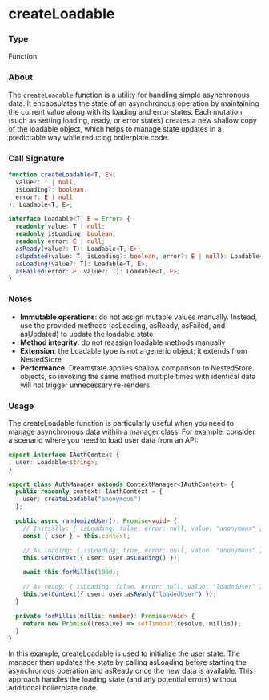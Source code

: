 # createLoadable

### Type

Function.

### About

The `createLoadable` function is a utility for handling simple asynchronous data. It encapsulates the state of
an asynchronous operation by maintaining the current value along with its loading and error states. Each mutation
(such as setting loading, ready, or error states) creates a new shallow copy of the loadable object, which helps
to manage state updates in a predictable way while reducing boilerplate code.

### Call Signature

```typescript
function createLoadable<T, E>(
  value?: T | null,
  isLoading?: boolean,
  error?: E | null
): Loadable<T, E>;
```

```typescript
interface Loadable<T, E = Error> {
  readonly value: T | null;
  readonly isLoading: boolean;
  readonly error: E | null;
  asReady(value?: T): Loadable<T, E>;
  asUpdated(value: T, isLoading?: boolean, error?: E | null): Loadable<T, E>;
  asLoading(value?: T): Loadable<T, E>;
  asFailed(error: E, value?: T): Loadable<T, E>;
}
```

### Notes

- **Immutable operations**: do not assign mutable values manually. Instead, use the provided methods
  (asLoading, asReady, asFailed, and asUpdated) to update the loadable state
- **Method integrity**: do not reassign loadable methods manually
- **Extension**: the Loadable type is not a generic object; it extends from NestedStore
- **Performance**: Dreamstate applies shallow comparison to NestedStore objects, so invoking the same method
  multiple times with identical data will not trigger unnecessary re-renders

### Usage

The createLoadable function is particularly useful when you need to manage asynchronous data within a manager class.
For example, consider a scenario where you need to load user data from an API:

```typescript
export interface IAuthContext {
  user: Loadable<string>;
}

export class AuthManager extends ContextManager<IAuthContext> {
  public readonly context: IAuthContext = {
    user: createLoadable("anonymous")
  };

  public async randomizeUser(): Promise<void> {
    // Initially: { isLoading: false, error: null, value: "anonymous" }
    const { user } = this.context;

    // As loading: { isLoading: true, error: null, value: "anonymous" }
    this.setContext({ user: user.asLoading() });

    await this.forMillis(1000);

    // As ready: { isLoading: false, error: null, value: "loadedUser" }
    this.setContext({ user: user.asReady("loadedUser") });
  }

  private forMillis(millis: number): Promise<void> {
    return new Promise((resolve) => setTimeout(resolve, millis));
  }
}
```

In this example, createLoadable is used to initialize the user state.
The manager then updates the state by calling asLoading before starting the asynchronous operation and asReady once
the new data is available. This approach handles the loading state (and any potential errors) without additional
boilerplate code.
